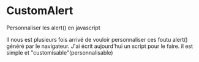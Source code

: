 CustomAlert
===========

Personnaliser les alert() en javascript

Il nous est plusieurs fois arrivé de vouloir personnaliser ces foutu alert() généré par le navigateur.
J'ai écrit aujourd'hui un script pour le faire. il est simple et "customisable"(personnalisable)
